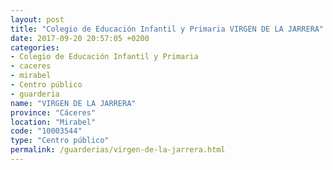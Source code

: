 ```yaml
---
layout: post
title: "Colegio de Educación Infantil y Primaria VIRGEN DE LA JARRERA"
date: 2017-09-20 20:57:05 +0200
categories:
- Colegio de Educación Infantil y Primaria
- caceres
- mirabel
- Centro público
- guarderia
name: "VIRGEN DE LA JARRERA"
province: "Cáceres"
location: "Mirabel"
code: "10003544"
type: "Centro público"
permalink: /guarderias/virgen-de-la-jarrera.html
---
```

